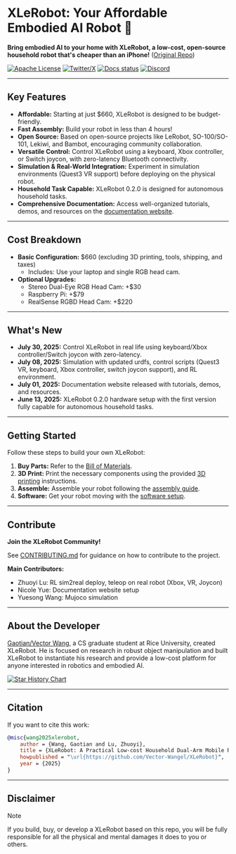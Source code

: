 # XLeRobot: Your Affordable Embodied AI Robot 🤖

**Bring embodied AI to your home with XLeRobot, a low-cost, open-source household robot that's cheaper than an iPhone!** ([Original Repo](https://github.com/Vector-Wangel/XLeRobot))

[![Apache License](https://img.shields.io/badge/License-Apache%202.0-blue.svg)](https://opensource.org/licenses/Apache-2.0)
[![Twitter/X](https://img.shields.io/twitter/follow/VectorWang?style=social)](https://twitter.com/VectorWang2)
[![Docs status](https://img.shields.io/badge/docs-passing-brightgreen.svg)](https://xlerobot.readthedocs.io/en/latest/)
[![Discord](https://img.shields.io/badge/Discord-XLeRobot-7289da?style=flat&logo=discord&logoColor=white)](https://discord.gg/bjZveEUh6F)

---

## Key Features

*   **Affordable:** Starting at just \$660, XLeRobot is designed to be budget-friendly.
*   **Fast Assembly:** Build your robot in less than 4 hours!
*   **Open Source:** Based on open-source projects like LeRobot, SO-100/SO-101, Lekiwi, and Bambot, encouraging community collaboration.
*   **Versatile Control:** Control XLeRobot using a keyboard, Xbox controller, or Switch joycon, with zero-latency Bluetooth connectivity.
*   **Simulation & Real-World Integration:** Experiment in simulation environments (Quest3 VR support) before deploying on the physical robot.
*   **Household Task Capable:**  XLeRobot 0.2.0 is designed for autonomous household tasks.
*   **Comprehensive Documentation:** Access well-organized tutorials, demos, and resources on the [documentation website](https://xlerobot.readthedocs.io/en/latest/index.html).

---

## Cost Breakdown

*   **Basic Configuration:** \$660 (excluding 3D printing, tools, shipping, and taxes)
    *   Includes: Use your laptop and single RGB head cam.
*   **Optional Upgrades:**
    *   Stereo Dual-Eye RGB Head Cam: +\$30
    *   Raspberry Pi: +\$79
    *   RealSense RGBD Head Cam: +\$220

---

## What's New

*   **July 30, 2025:** Control XLeRobot in real life using keyboard/Xbox controller/Switch joycon with zero-latency.
*   **July 08, 2025:** Simulation with updated urdfs, control scripts (Quest3 VR, keyboard, Xbox controller, switch joycon support), and RL environment.
*   **July 01, 2025:** Documentation website released with tutorials, demos, and resources.
*   **June 13, 2025:** XLeRobot 0.2.0 hardware setup with the first version fully capable for autonomous household tasks.

---

## Getting Started

Follow these steps to build your own XLeRobot:

1.  **Buy Parts:** Refer to the [Bill of Materials](https://xlerobot.readthedocs.io/en/latest/hardware/getting_started/material.html).
2.  **3D Print:** Print the necessary components using the provided [3D printing](https://xlerobot.readthedocs.io/en/latest/hardware/getting_started/3d.html) instructions.
3.  **Assemble:** Assemble your robot following the [assembly guide](https://xlerobot.readthedocs.io/en/latest/hardware/getting_started/assemble.html).
4.  **Software:** Get your robot moving with the [software setup](https://xlerobot.readthedocs.io/en/latest/software/index.html).

---

## Contribute

**Join the XLeRobot Community!**

See [CONTRIBUTING.md](CONTRIBUTING.md) for guidance on how to contribute to the project.

**Main Contributors:**

*   Zhuoyi Lu: RL sim2real deploy, teleop on real robot (Xbox, VR, Joycon)
*   Nicole Yue: Documentation website setup
*   Yuesong Wang: Mujoco simulation

---

## About the Developer

[Gaotian/Vector Wang](https://vector-wangel.github.io/), a CS graduate student at Rice University, created XLeRobot.  He is focused on research in robust object manipulation and built XLeRobot to instantiate his research and provide a low-cost platform for anyone interested in robotics and embodied AI.

[![Star History Chart](https://api.star-history.com/svg?repos=Vector-Wangel/XLeRobot&type=Timeline)](https://star-history.com/#Vector-Wangel/XLeRobot&Timeline)

---

## Citation

If you want to cite this work:

```bibtex
@misc{wang2025xlerobot,
    author = {Wang, Gaotian and Lu, Zhuoyi},
    title = {XLeRobot: A Practical Low-cost Household Dual-Arm Mobile Robot Design for General Manipulation},
    howpublished = "\url{https://github.com/Vector-Wangel/XLeRobot}",
    year = {2025}
}
```
---
## Disclaimer

> [!NOTE]
> If you build, buy, or develop a XLeRobot based on this repo, you will be fully responsible for all the physical and mental damages it does to you or others.
